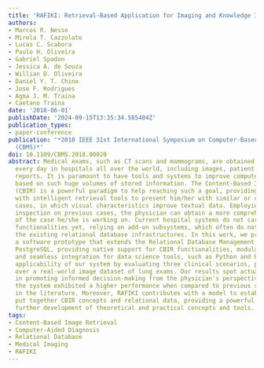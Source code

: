 ```yaml
---
title: 'RAFIKI: Retrieval-Based Application for Imaging and Knowledge Investigation'
authors:
- Marcos R. Nesso
- Mirela T. Cazzolato
- Lucas C. Scabora
- Paulo H. Oliveira
- Gabriel Spadon
- Jessica A. de Souza
- Willian D. Oliveira
- Daniel Y. T. Chino
- Jose F. Rodrigues
- Agma J. M. Traina
- Caetano Traina
date: '2018-06-01'
publishDate: '2024-09-15T13:35:34.585404Z'
publication_types:
- paper-conference
publication: '*2018 IEEE 31st International Symposium on Computer-Based Medical Systems
  (CBMS)*'
doi: 10.1109/CBMS.2018.00020
abstract: Medical exams, such as CT scans and mammograms, are obtained and stored
  every day in hospitals all over the world, including images, patient data, and medical
  reports. It is paramount to have tools and systems to improve computer-aided diagnoses
  based on such huge volumes of stored information. The Content-Based Image Retrieval
  (CBIR) is a powerful paradigm to help reaching such a goal, providing physicians
  with intelligent retrieval tools to present him/her with similar or complementary
  cases, in which visual characteristics improve textual data. Employing comparative
  inspection on previous cases, the physician can obtain a more comprehensive understanding
  of the case he/she is working on. Current hospital systems do not carry native CBIR
  functionalities yet, relying on add-on subsystems, which often do not adhere to
  the existing relational database infrastructures. In this work, we propose RAFIKI,
  a software prototype that extends the Relational Database Management System (RDBMS)
  PostgreSQL, providing native support for CBIR functionalities, modular extensibility,
  and seamless integration for data science tools, such as Python and R. We show the
  applicability of our system by evaluating three clinical scenarios, performing queries
  over a real-world image dataset of lung exams. Our results spot actual potential
  in promoting informed decision-making from the physician's perspective. Besides,
  the system exhibited a higher performance when compared to previous systems found
  in the literature. Moreover, RAFIKI contributes with a model to establish how to
  put together CBIR concepts and relational data, providing a powerful design for
  further development of theoretical and practical concepts and tools.
tags:
- Content-Based Image Retrieval
- Computer-Aided Diagnosis
- Relational Database
- Medical Imaging
- RAFIKI
---
```

